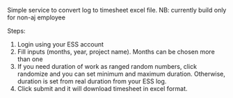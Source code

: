 Simple service to convert log to timesheet excel file.
NB: currently build only for non-aj employee

Steps:
1. Login using your ESS account
2. Fill inputs (months, year, project name). Months can be chosen more than one
3. If you need duration of work as ranged random numbers, click randomize and you can set minimum and maximum duration. Otherwise, duration is set from real duration from your ESS log.
4. Click submit and it will download timesheet in excel format.
